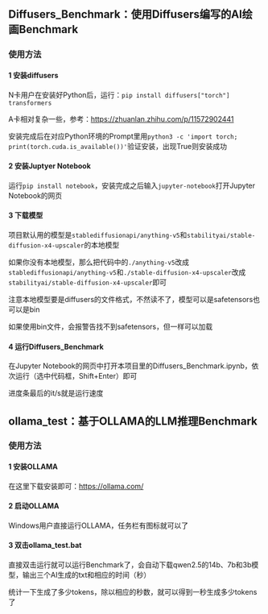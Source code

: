 ## Diffusers_Benchmark：使用Diffusers编写的AI绘画Benchmark
### 使用方法
#### 1 安装diffusers
N卡用户在安装好Python后，运行：`pip install diffusers["torch"] transformers`
  
A卡相对复杂一些，参考：https://zhuanlan.zhihu.com/p/11572902441

安装完成后在对应Python环境的Prompt里用`python3 -c 'import torch; print(torch.cuda.is_available())'`验证安装，出现True则安装成功

#### 2 安装Juptyer Notebook

运行`pip install notebook`，安装完成之后输入`jupyter-notebook`打开Jupyter Notebook的网页

#### 3 下载模型

项目默认用的模型是`stablediffusionapi/anything-v5`和`stabilityai/stable-diffusion-x4-upscaler`的本地模型

如果你没有本地模型，那么把代码中的`./anything-v5`改成`stablediffusionapi/anything-v5`和`./stable-diffusion-x4-upscaler`改成`stabilityai/stable-diffusion-x4-upscaler`即可

注意本地模型要是diffusers的文件格式，不然读不了，模型可以是safetensors也可以是bin

如果使用bin文件，会报警告找不到safetensors，但一样可以加载

#### 4 运行Diffusers_Benchmark

在Jupyter Notebook的网页中打开本项目里的Diffusers_Benchmark.ipynb，依次运行（选中代码框，Shift+Enter）即可

进度条最后的it/s就是运行速度

## ollama_test：基于OLLAMA的LLM推理Benchmark
### 使用方法
#### 1 安装OLLAMA
在这里下载安装即可：https://ollama.com/

#### 2 启动OLLAMA
Windows用户直接运行OLLAMA，任务栏有图标就可以了

#### 3 双击ollama_test.bat
直接双击运行就可以运行Benchmark了，会自动下载qwen2.5的14b、7b和3b模型，输出三个AI生成的txt和相应的时间（秒）

统计一下生成了多少tokens，除以相应的秒数，就可以得到一秒生成多少tokens了

